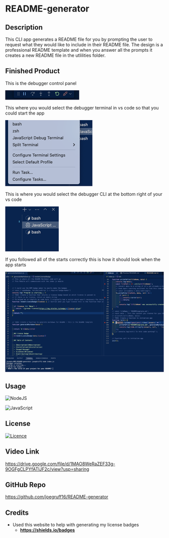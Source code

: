# README-generator

## Description

This CLI app generates a README file for you by prompting the user to request what they would like to include in their README file. The design is a professional README template and when you answer all the prompts it creates a new README file in the utlilities folder. 

## Finished Product 

This is the debugger control panel

!["UsetheDebugger"](./assets/images/debugger-control-panel.png "This is the debugger control panel")

This where you would select the debugger terminal in vs code so that you could start the app

!["UsetheDebugger"](./assets/images/debugger-terminal.png "This is the debugger terminal")

This is where you would select the debugger CLI at the bottom right of your vs code

!["UsetheDebugger"](./assets/images/debugger-terminal2.png "This is the debugger terminal")

If you followed all of the starts correctly this is how it should look when the app starts

!["UsetheDebugger"](./assets/images/start-of-app.png "This is the debugger terminal")

## Usage

![NodeJS](https://img.shields.io/badge/node.js-6DA55F?style=for-the-badge&logo=node.js&logoColor=white) 

![JavaScript](https://img.shields.io/badge/javascript-%23323330.svg?style=for-the-badge&logo=javascript&logoColor=%23F7DF1E)

## License

[![Licence](https://img.shields.io/github/license/Ileriayo/markdown-badges?style=for-the-badge)](./LICENSE)

## Video Link

<https://drive.google.com/file/d/1MAO8WeRaZEF33g-9OGFgCLPYfATlJF2c/view?usp=sharing>

## GitHub Repo

<https://github.com/joegruff16/README-generator>

## Credits

- Used this website to help with generating my license badges
    - **<https://shields.io/badges>**